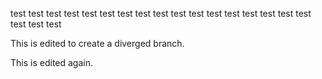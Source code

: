 test test test test test test test test test test
test test test test test test test test test test

This is edited to create a diverged branch.

This is edited again.
